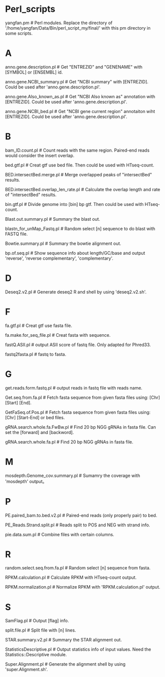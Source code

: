 # Perl_scripts
yangfan.pm  # Perl modules. Replace the directory of '/home/yangfan/Data/Bin/perl_script_my/final/' with this pm directory in some scripts.

# A
anno.gene.description.pl    # Get "ENTREZID" and "GENENAME" with [SYMBOL] or [ENSEMBL] id.

anno.gene.NCBI_summary.pl    # Get "NCBI summary" with [ENTREZID]. Could be used after 'anno.gene.description.pl'.

anno.gene.Also_known_as.pl    # Get "NCBI Also known as" annotation with [ENTREZID]. Could be used after 'anno.gene.description.pl'.
 
anno.gene.NCBI_bed.pl    # Get "NCBI gene current region" annotaiton wiht [ENTREZID]. Could be used after 'anno.gene.description.pl'.

# B
bam_ID.count.pl    # Count reads with the same region. Paired-end reads would consider the insert overlap.

bed.gtf.pl    # Creat gtf use bed file. Then could be used with HTseq-count.

BED.intersectBed.merge.pl    # Merge overlapped peaks of "intersectBed" results.

BED.intersectBed.overlap_len_rate.pl    # Calculate the overlap length and rate of "intersectBed" results.

bin.gtf.pl    # Divide genome into [bin] bp gtf. Then could be used with HTseq-count.

Blast.out.summary.pl    # Summary the blast out.

blastn_for_unMap_Fastq.pl    # Random select [n] sequence to do blast with FASTQ file.

Bowtie.summary.pl    # Summary the bowtie alignment out.

bp.of.seq.pl    # Show sequence info about length/GC/base and output 'reverse', 'reverse complementary', 'complementary'.

# D
Deseq2.v2.pl    # Generate deseq2 R and shell by using 'deseq2.v2.sh'. 

# F
fa.gtf.pl    # Creat gtf use fasta file.

fa.make.for_seq_file.pl    # Creat fasta with sequence.

fastQ.ASII.pl    # output ASII score of fastq file. Only adapted for Phred33.

fastq2fasta.pl    # fastq to fasta.

# G
get.reads.form.fastq.pl    # output reads in fastq file with reads name.

Get.seq.from.fa.pl    # Fetch fasta sequence from given fasta files using: [Chr] [Start] [End].

GetFaSeq.of.Pos.pl    # Fetch fasta sequence from given fasta files using: [Chr] [Start-End] or bed files.

gRNA.search.whole.fa.FwBw.pl    # Find 20 bp NGG gRNAs in fasta file. Can set the [forward] and [backword].

gRNA.search.whole.fa.pl    # Find 20 bp NGG gRNAs in fasta file.

# M
mosdepth.Genome_cov.summary.pl    # Sumamry the coverage with 'mosdepth' output。

# P
PE.paired_bam.to.bed.v2.pl    # Paired-end reads (only properly pair) to bed.

PE_Reads.Strand.split.pl    # Reads split to POS and NEG with strand info.

pie.data.sum.pl  # Combine files with certain columns.

# R
random.select.seq.from.fa.pl    # Random select [n] sequence from fasta.

RPKM.calculation.pl    # Calculate RPKM with HTseq-count output.

RPKM.normalization.pl    # Normalize RPKM with 'RPKM.calculation.pl' output.

# S
SamFlag.pl    # Output [flag] info.

split.file.pl    # Split file with [n] lines.

STAR.summary.v2.pl    # Summary the STAR alignment out.

StatisticsDescriptive.pl    # Output statistics info of input values. Need the Statistics::Descriptive module.

Super.Alignment.pl    # Generate the alignment shell by using 'super.Alignment.sh'.

